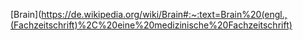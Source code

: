 [Brain](https://de.wikipedia.org/wiki/Brain#:~:text=Brain%20(engl.,(Fachzeitschrift)%2C%20eine%20medizinische%20Fachzeitschrift)
